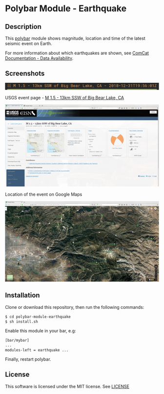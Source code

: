 # Polybar Module - Earthquake

## Description
This [polybar](https://github.com/jaagr/polybar)  module shows magnitude, location and time of the latest seismic event on Earth.

For more information about which earthquakes are shown, see  [ComCat Documentation - Data Availability](https://earthquake.usgs.gov/data/comcat/data-availability.php).

## Screenshots

<img alt="Screenshot of polybar module: earthquake" src="screenshots/polybar-module-earthquake.png" width="643">

USGS event page - [M 1.5 - 13km SSW of Big Bear Lake, CA](https://earthquake.usgs.gov/earthquakes/eventpage/ci38412120/executive)

<img alt="USGS event page for earthquake with id ci38412120" src="screenshots/usgs-ci38412120-event-page.png" width="643">

Location of the event on Google Maps

<img alt="Location of the event on Google Maps" src="screenshots/usgs-ci38412120-google-map.png" width="643">

## Installation
Clone or download this repository, then run the following commands:
```
$ cd polybar-module-earthquake
$ sh install.sh
```
Enable this module in your bar, e.g:
```
[bar/mybar]
...
modules-left = earthquake ...
```

Finally, restart polybar.

## License
This software is licensed under the MIT license. See [LICENSE](LICENSE.md)
